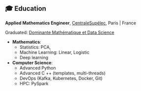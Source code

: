 ## 🎓 Education

**Applied Mathematics Engineer**, [CentraleSupélec](https://www.centralesupelec.fr/programmes/ingenieur-generaliste), Paris | France

Graduated: [Dominante Mathématique et Data Science](https://www.centralesupelec.fr/catalogue-de-formations/dominante-mathematique-et-datascience)
+ **Mathematics**: 
  + Statistics: PCA, 
  + Machine Learning: Linear, Logistic
  + Deep learning
+ **Computer Science**:
  + Advanced Python 
  + Advanced C ++ (templates, multi-threads)
  + DevOps (Kafka, Kubernetes, Docker, Git)
  + HPC: PySpark